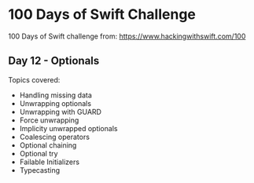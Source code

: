 # 100 Days of Swift Challenge

100 Days of Swift challenge from: https://www.hackingwithswift.com/100

## Day 12 - Optionals

Topics covered:
- Handling missing data
- Unwrapping optionals
- Unwrapping with GUARD
- Force unwrapping
- Implicity unwrapped optionals
- Coalescing operators
- Optional chaining
- Optional try
- Failable Initializers
- Typecasting
